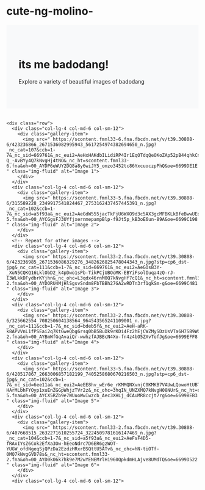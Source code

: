 # cute-ng-molino- 
<!DOCTYPE html>
<html lang="en">
<head>
  <meta charset="UTF-8">
  <meta name="viewport" content="width=device-width, initial-scale=1.0">
  <title>Image Gallery</title>
  <!-- Bootstrap CSS -->
  <link href="https://stackpath.bootstrapcdn.com/bootstrap/4.5.2/css/bootstrap.min.css" rel="stylesheet">
  <style>
    .jumbotron {
      background-color: #f8f9fa; /* Light grey background */
      padding: 3rem 2rem; /* Padding for jumbotron content */
      margin-bottom: 2rem; /* Bottom margin */
    }
    .gallery-item {
      margin-bottom: 1rem; /* Bottom margin for each image */
    }
  </style>
</head>
<body>
  <div class="container">
    <div class="jumbotron">
      <h1 class="display-4"> its me badodang!</h1>
      <p class="lead">Explore a variety of beautiful images of badodang </p>
    </div>

    <div class="row">
      <div class="col-lg-4 col-md-6 col-sm-12">
        <div class="gallery-item">
          <img src=" https://scontent.fmnl33-6.fna.fbcdn.net/v/t39.30808-6/423236866_2671536082995943_5617254974382694650_n.jpg?_nc_cat=107&ccb=1-7&_nc_sid=669761&_nc_eui2=AeHxHAKdbILidiRP4Ir1EqOTdqQeOKoZAp52pB44qhkCnuYZQu9ab84qD1e3V2UxEEOrqQDsH0uPsjuHCAxAvI2w&_nc_ohc=l-Q_-AvBYy4Q7kNvgHj4tNO&_nc_ht=scontent.fmnl33-6.fna&oh=00_AYDP6eWUY2DQ8a8y6wiJY5_omzo3452tc86YxcuoczpPhQ&oe=6699DE1E " class="img-fluid" alt="Image 1">
        </div>
      </div>
      <div class="col-lg-4 col-md-6 col-sm-12">
        <div class="gallery-item">
          <img src=" https://scontent.fmnl33-5.fna.fbcdn.net/v/t39.30808-6/315589228_2349917541824467_2753162437457445391_n.jpg?_nc_cat=102&ccb=1-7&_nc_sid=a5f93a&_nc_eui2=AeGdW555jacTkFjU6WXO9d3c5AX3gcMFBKLkBfeBwwUEolTjPYJnSNfIPibQVt5pn4KKL5oIh5cZDajGLbcSPL0G&_nc_ohc=f2YSnKEvT0MQ7kNvgEOqGxe&_nc_ht=scontent.fmnl33-5.fna&oh=00_AYCGgsFJ3UYfjxernmepampBlp-f9Jt5p_kB3oE6un-89A&oe=6699C198 " class="img-fluid" alt="Image 2">
        </div>
      </div>
      <!-- Repeat for other images -->
      <div class="col-lg-4 col-md-6 col-sm-12">
        <div class="gallery-item">
          <img src=" https://scontent.fmnl33-2.fna.fbcdn.net/v/t39.30808-6/423236985_2671536086329276_3482626825478044343_n.jpg?stp=cp6_dst-jpg&_nc_cat=111&ccb=1-7&_nc_sid=669761&_nc_eui2=AeGOsB3Y-_XuN5CQKQ16LklObD2_k4pDwo1sPb-TikPCjUBOoMK-EBYiFsolIuqa4zQ-rJ-I3WLkkDFydbrKYjhn&_nc_ohc=L3qdx46rnM0Q7kNvgHf7cQ1&_nc_ht=scontent.fmnl33-2.fna&oh=00_AYDORU4MjHlSgsvSndm8FbTBBh27GA2wRDTn3rf1gkSm-g&oe=6699C481 " class="img-fluid" alt="Image 3">
        </div>
      </div>
      <div class="col-lg-4 col-md-6 col-sm-12">
        <div class="gallery-item">
          <img src=" https://scontent.fmnl33-2.fna.fbcdn.net/v/t39.30808-6/325662554_708250604138564_964543565241109001_n.jpg?_nc_cat=111&ccb=1-7&_nc_sid=bdeb5f&_nc_eui2=AeH-aRK-k8APVVnL1fPSEai2q7KtGweQbg6rsq0bB5BuDk9rKDi4Fz2hEjCWZMySDzUsVTa6H7SB9WGKrlR85q5E&_nc_ohc=S1SOSrwinsUQ7kNvgGg5LVI&_nc_ht=scontent.fmnl33-2.fna&oh=00_AYBmWfGqAvaiQr-wwhzfAJBBcN4Xo-fn4z4bO5ZXvTofJg&oe=6699EFF8 " class="img-fluid" alt="Image 4">
        </div>
      </div>
      <div class="col-lg-4 col-md-6 col-sm-12">
        <div class="gallery-item">
          <img src=" https://scontent.fmnl33-5.fna.fbcdn.net/v/t39.30808-6/420517867_2663006857182199_7405258680670216503_n.jpg?stp=cp6_dst-jpg&_nc_cat=102&ccb=1-7&_nc_sid=6ee11a&_nc_eui2=AeEE8hv_wEr6e_rKMMQNXvnjC0KMKB7VAUwLQowoHtUBTMjyZXWJ8BqX2-HArMLbhFYOyp1xuEnZGGpWhjzTVr2z&_nc_ohc=3hqIN_UNZXMQ7kNvgH08NUr&_nc_ht=scontent.fmnl33-5.fna&oh=00_AYCX5RZb9e7WUuoWwIwzcb_Aec3XHLj_dCAuMR8ccjt7rg&oe=6699BEB3 " class="img-fluid" alt="Image 5">
        </div>
      </div>
      <div class="col-lg-4 col-md-6 col-sm-12">
        <div class="gallery-item">
          <img src=" https://scontent.fmnl33-2.fna.fbcdn.net/v/t39.30808-6/407668515_2632271610255724_3224509781616147469_n.jpg?_nc_cat=104&ccb=1-7&_nc_sid=a5f93a&_nc_eui2=AeFsF4D5-fRAxIYsZ6Cok2EfXa3Ow-hEeoNdrc7D6ER6gzWOT-YUGW_ofdNgeqSjQPzDa2EzdzHRxrBSQttU5ATv&_nc_ohc=hN-tiOTf-0MQ7kNvgGVD78s&_nc_ht=scontent.fmnl33-2.fna&oh=00_AYD0k06k7hk9e7M2wYENEMrlH1960QpkdmHLAjve8UMdTQ&oe=6699D522 " class="img-fluid" alt="Image 6">
        </div>
      </div>
      <div class="col-lg-4 col-md-6 col-sm-12">
        
      

  </div>

  <!-- Bootstrap JS (Optional for some components like dropdowns, modals, etc.) -->
  <script src="https://stackpath.bootstrapcdn.com/bootstrap/4.5.2/js/bootstrap.min.js"></script>
</body>
</html>
